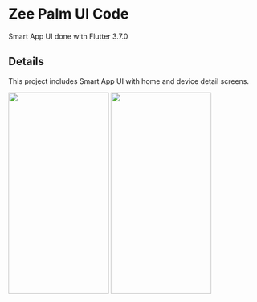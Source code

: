 # Zee Palm UI Code

Smart App UI done with Flutter 3.7.0

## Details

This project includes Smart App UI with home and device detail screens.

<img src="https://user-images.githubusercontent.com/128903428/236468628-641f843c-ec3b-4f29-8dfb-441dc4b71b17.png" width="200" height="400" />
<img src="https://user-images.githubusercontent.com/128903428/236469368-fe3d6872-b296-48c2-b30f-27ba0bdb322c.png" width="200" height="400" />
